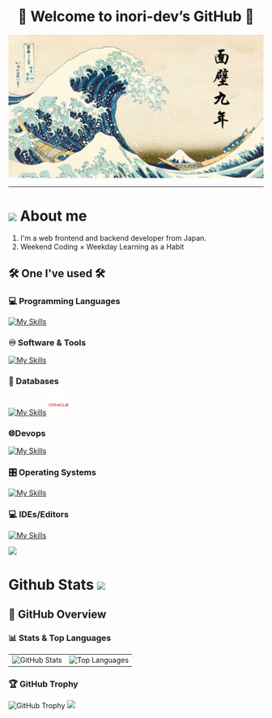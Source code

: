 <h1 align="center">🌊 Welcome to inori-dev’s GitHub 🌊</h1>
<p align="center">

![My Image](image/img.png)
</p>

---

<!--About Me　STA-->
# <picture><img src = "https://github.com/7oSkaaa/7oSkaaa/blob/main/Images/about_me.gif?raw=true" width = 30px></picture> About me
<tr border="none">
<td width="50%" align="left">

1. I'm a web frontend and backend developer from Japan.
2. Weekend Coding × Weekday Learning as a Habit

## 🛠️ One I've used 🛠️

### 💻 Programming Languages
[![My Skills](https://skillicons.dev/icons?i=java,kotlin,python,swift,html,css,js&theme=light)](https://skillicons.dev)


### ♾️ Software & Tools
[![My Skills](https://skillicons.dev/icons?i=git,github,postman,notion,obsidian)](https://skillicons.dev)


### 💾 Databases

[![My Skills](https://skillicons.dev/icons?i=mysql,postgres)](https://skillicons.dev)
<img src="https://raw.githubusercontent.com/devicons/devicon/master/icons/oracle/oracle-original.svg" alt="oracle" width="40" height="40"/> </a>


### 🌐Devops
[![My Skills](https://skillicons.dev/icons?i=docker)](https://skillicons.dev)


### 🎛️ Operating Systems
[![My Skills](https://skillicons.dev/icons?i=windows,apple)](https://skillicons.dev)


### 💻 IDEs/Editors
[![My Skills](https://skillicons.dev/icons?i=androidstudio,eclipse,vscode)](https://skillicons.dev)


<!-- line-->
<img src="https://user-images.githubusercontent.com/73097560/115834477-dbab4500-a447-11eb-908a-139a6edaec5c.gif">



<!--Github Stats-->
# Github Stats <img src = "https://i.pinimg.com/originals/65/c4/f4/65c4f452571be1261e9c623f7da488ac.gif" width = 35px>

## 🧠 GitHub Overview
### 📊 Stats & Top Languages

<table>
  <tr>
    <td>
      <img src="https://github-readme-stats.vercel.app/api?username=nori07-dev&show_icons=true&theme=dracula" alt="GitHub Stats"/>
    </td>
    <td>
      <img src="https://github-readme-stats.vercel.app/api/top-langs/?username=nori07-dev&hide_progress=true&theme=dracula" alt="Top Languages"/>
    </td>
  </tr>
</table>

### 🏆 GitHub Trophy

<img src="https://github-profile-trophy.vercel.app/?username=nori07-dev&theme=onedark&no-frame=true&no-bg=true&margin-w=15" alt="GitHub Trophy"/>

<!-- footer line-->
<img src="https://user-images.githubusercontent.com/73097560/115834477-dbab4500-a447-11eb-908a-139a6edaec5c.gif">
